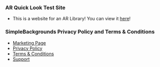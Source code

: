 ### AR Quick Look Test Site
* This is a website for an AR Library! You can view it [here](Website.html)!

### SimpleBackgrounds Privacy Policy and Terms & Conditions
* [Marketing Page](SB-M.html)
* [Privacy Policy](SB-PP.html)
* [Terms & Conditions](SB-TC.html)
* [Support](SB-S.html)
